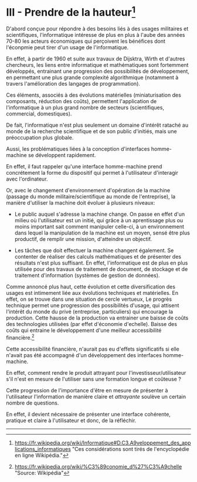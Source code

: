 # III - Prendre de la hauteur[^1] 

D'abord conçue pour répondre à des besoins liés à des usages militaires et scientifiques, l'informatique intéresse de plus en plus à l'aube des années 70-80 les acteurs économiques qui perçoivent les bénéfices dont l'éconpmie peut tirer d'un usage de l'informatique.

En effet, à partir de 1960 et suite aux travaux de Dijsktra, Wirth et d'autres chercheurs, les liens entre informatique et mathématiques sont fortemment développés, entrainant une progression des possibilités de développement, en permettant une plus grande complexité algorithmique (notamment à travers l'amélioration des langages de programmation).

Ces éléments, associés à des évolutions matérielles (miniaturisation des composants, réduction des coûts), permettent l'application de l'informatique à un plus grand nombre de secteurs (scientifiques, commercial, domestiques).

De fait, l'informatique n'est plus seulement un domaine d'intérêt rataché au monde de la recherche scientifique et de son public d'initiés, mais une préoccupation plus globale. 

Aussi, les problématiques liées à la conception d'interfaces homme-machine se développent rapidement.

En effet, il faut rappeler qu'une interface homme-machine prend concrétement la 
forme du dispositif qui permet à l'utilisateur d'interagir avec l'ordinateur.

Or, avec le changement d'environnement d'opération de la machine (passage du monde militaire/scientifique au monde de l'entreprise), 
la manière d'utiliser la machine doit évoluer à plusieurs niveaux:

* Le public auquel s'adresse la machine change. On passe en effet d'un milieu où
l'utilisateur est un initié, qui grâce à un aprentissage plus ou moins important sait comment manipuler celle-ci, à un environnement dans lequel
la manipulation de la machine est un moyen, sensé être plus productif, de remplir une mission, d'atteindre un objectif.

* Les tâches que doit effectuer la machine changent également. Se contenter de réaliser des calculs mathématiques et de présenter des résultats n'est plus suffisant. En effet, l'informatique est de plus en plus utilisée pour des travaux de traitement de document, de stockage et de traitement d'information (systèmes de gestion de données).

Comme annoncé plus haut, cette évolution et cette diversification des usages est intimement liée aux évolutions techniques et matérielles. En effet, on se trouve dans une situation de cercle vertueux, 
Le progrès technique permet une progression des possibilités d'usage, qui attisent l'intérêt du monde du privé (entreprise, particuliers) qui encourage la production. Cette hausse de la production va entrainer une baisse de coûts des technologies utilisées (par effet d'économie d'echelle). Baisse des coûts qui entraine le développement d'une meilleur accessibilité financière.[^2] 

Cette accessibilité financière, n'aurait pas eu d'effets significatifs si elle n'avait pas été accompagné d'un développement des interfaces homme-machine. 

En effet, comment rendre le produit attrayant pour l'investisseur/utilisateur s'il n'est en mesure de l'utiliser sans une formation longue et coûteuse ? 

Cette progression de l'importance d'être en mesure de présenter à 
l'utilisateur l'information de manière claire et *attrayante* soulève un certain 
nombre de questions. 

En effet, il devient nécessaire de présenter une interface cohérente, pratique et claire
à l'utilisateur et donc, de la réfléchir. 

-----

[^1]: https://fr.wikipedia.org/wiki/Informatique#D.C3.A9veloppement_des_applications_informatiques "Ces considérations sont tirés de l'encyclopédie en ligne Wikipédia."

[^2]: https://fr.wikipedia.org/wiki/%C3%89conomie_d%27%C3%A9chelle "Source: Wikipédia"